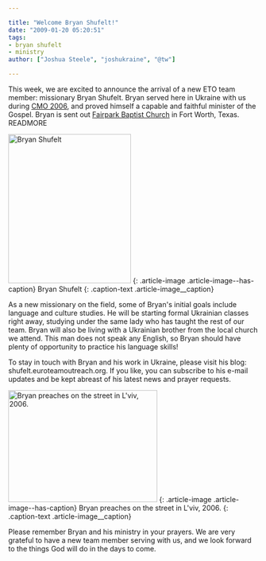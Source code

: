 ```yaml
---

title: "Welcome Bryan Shufelt!"
date: "2009-01-20 05:20:51"
tags:
- bryan shufelt
- ministry
author: ["Joshua Steele", "joshukraine", "@tw"]

---
```


This week, we are excited to announce the arrival of a new ETO team member: missionary Bryan Shufelt. Bryan served here in Ukraine with us during <a href="http://cmoproject.org/" target="_blank">CMO 2006</a>, and proved himself a capable and faithful minister of the Gospel. Bryan is sent out <a href="http://www.fairparkbaptist.org/" target="_blank">Fairpark Baptist Church</a> in Fort Worth, Texas. READMORE

<a href="//d21yo20tm8bmc2.cloudfront.net/2009/01/bryan.jpg"><img class="size-medium wp-image-307" title="bryan" src="//d21yo20tm8bmc2.cloudfront.net/2009/01/bryan-247x300.jpg" alt="Bryan Shufelt" width="247" height="300" /></a>
{: .article-image .article-image--has-caption}
Bryan Shufelt
{: .caption-text .article-image__caption}

As a new missionary on the field, some of Bryan's initial goals include language and culture studies. He will be starting formal Ukrainian classes right away, studying under the same lady who has taught the rest of our team. Bryan will also be living with a Ukrainian brother from the local church we attend. This man does not speak any English, so Bryan should have plenty of opportunity to practice his language skills!

To stay in touch with Bryan and his work in Ukraine, please visit his blog: shufelt.euroteamoutreach.org. If you like, you can subscribe to his e-mail updates and be kept abreast of his latest news and prayer requests.

<a href="//d21yo20tm8bmc2.cloudfront.net/2009/01/cmo2006_004_lg.jpg"><img class="size-medium wp-image-312" title="cmo2006_004_lg" src="//d21yo20tm8bmc2.cloudfront.net/2009/01/cmo2006_004_lg-300x225.jpg" alt="Bryan preaches on the street in L'viv, 2006." width="300" height="225" /></a>
{: .article-image .article-image--has-caption}
Bryan preaches on the street in L'viv, 2006.
{: .caption-text .article-image__caption}

Please remember Bryan and his ministry in your prayers. We are very grateful to have a new team member serving with us, and we look forward to the things God will do in the days to come.
